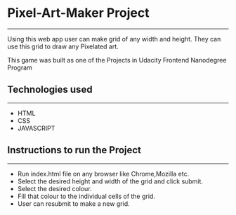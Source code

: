 # Pixel-Art-Maker Project
---
Using this web app user can make grid of any width and height.
They can use this grid to draw any Pixelated art.

This game was built as one of the Projects in Udacity Frontend Nanodegree Program

## Technologies used
---
* HTML
* CSS
* JAVASCRIPT

## Instructions to run the Project
---
* Run index.html file on any browser like Chrome,Mozilla etc.
* Select the desired height and width of the grid and click submit.
* Select the desired colour.
* Fill that colour to the individual cells of the grid.
* User can resubmit to make a new grid.

